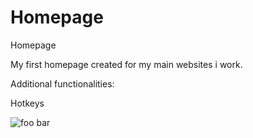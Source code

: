 # Homepage
Homepage 

My first homepage created for my main websites i work.

Additional functionalities:

Hotkeys

<img src="https://i.imgur.com/wXxARH2.png" alt="foo bar" title="train &amp; tracks" />
